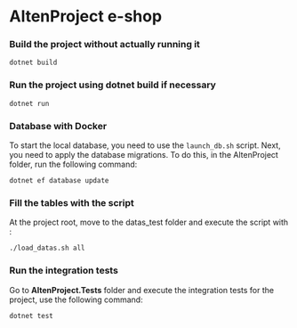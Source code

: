 # AltenProject e-shop

### Build the project without actually running it
```
dotnet build
```

### Run the project using dotnet build if necessary
```
dotnet run
```

### Database with Docker

To start the local database, you need to use the `launch_db.sh` script.
Next, you need to apply the database migrations. To do this, in the AltenProject folder, run the following command:

`dotnet ef database update`

### Fill the tables with the script
At the project root, move to the datas_test folder and execute the script with :
```
./load_datas.sh all
```

### Run the integration tests

Go to **AltenProject.Tests** folder and execute the integration tests for the project, use the following command:
```
dotnet test
```